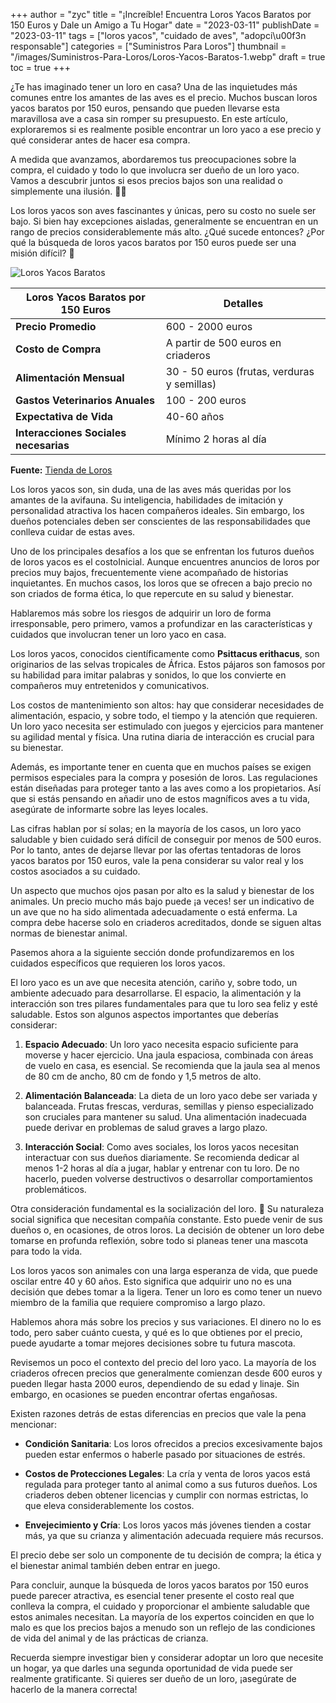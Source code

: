 +++
author = "zyc"
title = "¡Increíble! Encuentra Loros Yacos Baratos por 150 Euros y Dale un Amigo a Tu Hogar"
date = "2023-03-11"
publishDate = "2023-03-11"
tags = ["loros yacos", "cuidado de aves", "adopci\u00f3n responsable"]
categories = ["Suministros Para Loros"]
thumbnail = "/images/Suministros-Para-Loros/Loros-Yacos-Baratos-1.webp"
draft = true
toc = true
+++


¿Te has imaginado tener un loro en casa? Una de las inquietudes más comunes entre los amantes de las aves es el precio. Muchos buscan loros yacos baratos por 150 euros, pensando que pueden llevarse esta maravillosa ave a casa sin romper su presupuesto. En este artículo, exploraremos si es realmente posible encontrar un loro yaco a ese precio y qué considerar antes de hacer esa compra. 

A medida que avanzamos, abordaremos tus preocupaciones sobre la compra, el cuidado y todo lo que involucra ser dueño de un loro yaco. Vamos a descubrir juntos si esos precios bajos son una realidad o simplemente una ilusión. 🦜✨

Los loros yacos son aves fascinantes y únicas, pero su costo no suele ser bajo. Si bien hay excepciones aisladas, generalmente se encuentran en un rango de precios considerablemente más alto. ¿Qué sucede entonces? ¿Por qué la búsqueda de loros yacos baratos por 150 euros puede ser una misión difícil? 🤔

![Loros Yacos Baratos](/images/Suministros-Para-Loros/Loros-Yacos-Baratos-1.webp)

| **Loros Yacos Baratos por 150 Euros** | **Detalles** |
|---------------------------------------|---------------|
| **Precio Promedio**                 | 600 - 2000 euros |
| **Costo de Compra**                 | A partir de 500 euros en criaderos |
| **Alimentación Mensual**            | 30 - 50 euros (frutas, verduras y semillas) |
| **Gastos Veterinarios Anuales**     | 100 - 200 euros |
| **Expectativa de Vida**              | 40-60 años |
| **Interacciones Sociales necesarias** | Mínimo 2 horas al día |

**Fuente:** [Tienda de Loros](https://www.tiendaloros.com/informacion-sobre-loros/precio-loro-yaco/)

Los loros yacos son, sin duda, una de las aves más queridas por los amantes de la avifauna. Su inteligencia, habilidades de imitación y personalidad atractiva los hacen compañeros ideales. Sin embargo, los dueños potenciales deben ser conscientes de las responsabilidades que conlleva cuidar de estas aves.

Uno de los principales desafíos a los que se enfrentan los futuros dueños de loros yacos es el costoInicial. Aunque encuentres anuncios de loros por precios muy bajos, frecuentemente viene acompañado de historias inquietantes. En muchos casos, los loros que se ofrecen a bajo precio no son criados de forma ética, lo que repercute en su salud y bienestar. 

Hablaremos más sobre los riesgos de adquirir un loro de forma irresponsable, pero primero, vamos a profundizar en las características y cuidados que involucran tener un loro yaco en casa.

Los loros yacos, conocidos científicamente como **Psittacus erithacus**, son originarios de las selvas tropicales de África. Estos pájaros son famosos por su habilidad para imitar palabras y sonidos, lo que los convierte en compañeros muy entretenidos y comunicativos. 

Los costos de mantenimiento son altos: hay que considerar necesidades de alimentación, espacio, y sobre todo, el tiempo y la atención que requieren. Un loro yaco necesita ser estimulado con juegos y ejercicios para mantener su agilidad mental y física. Una rutina diaria de interacción es crucial para su bienestar.

Además, es importante tener en cuenta que en muchos países se exigen permisos especiales para la compra y posesión de loros. Las regulaciones están diseñadas para proteger tanto a las aves como a los propietarios. Así que si estás pensando en añadir uno de estos magníficos aves a tu vida, asegúrate de informarte sobre las leyes locales.

Las cifras hablan por sí solas; en la mayoría de los casos, un loro yaco saludable y bien cuidado será difícil de conseguir por menos de 500 euros. Por lo tanto, antes de dejarse llevar por las ofertas tentadoras de loros yacos baratos por 150 euros, vale la pena considerar su valor real y los costos asociados a su cuidado.

Un aspecto que muchos ojos pasan por alto es la salud y bienestar de los animales. Un precio mucho más bajo puede ¡a veces! ser un indicativo de un ave que no ha sido alimentada adecuadamente o está enferma. La compra debe hacerse solo en criaderos acreditados, donde se siguen altas normas de bienestar animal.

Pasemos ahora a la siguiente sección donde profundizaremos en los cuidados específicos que requieren los loros yacos.

El loro yaco es un ave que necesita atención, cariño y, sobre todo, un ambiente adecuado para desarrollarse. El espacio, la alimentación y la interacción son tres pilares fundamentales para que tu loro sea feliz y esté saludable. Estos son algunos aspectos importantes que deberías considerar:

1. **Espacio Adecuado**: Un loro yaco necesita espacio suficiente para moverse y hacer ejercicio. Una jaula espaciosa, combinada con áreas de vuelo en casa, es esencial. Se recomienda que la jaula sea al menos de 80 cm de ancho, 80 cm de fondo y 1,5 metros de alto.

2. **Alimentación Balanceada**: La dieta de un loro yaco debe ser variada y balanceada. Frutas frescas, verduras, semillas y pienso especializado son cruciales para mantener su salud. Una alimentación inadecuada puede derivar en problemas de salud graves a largo plazo.

3. **Interacción Social**: Como aves sociales, los loros yacos necesitan interactuar con sus dueños diariamente. Se recomienda dedicar al menos 1-2 horas al día a jugar, hablar y entrenar con tu loro. De no hacerlo, pueden volverse destructivos o desarrollar comportamientos problemáticos.

Otra consideración fundamental es la socialización del loro. 🦜 Su naturaleza social significa que necesitan compañía constante. Esto puede venir de sus dueños o, en ocasiones, de otros loros. La decisión de obtener un loro debe tomarse en profunda reflexión, sobre todo si planeas tener una mascota para todo la vida.

Los loros yacos son animales con una larga esperanza de vida, que puede oscilar entre 40 y 60 años. Esto significa que adquirir uno no es una decisión que debes tomar a la ligera. Tener un loro es como tener un nuevo miembro de la familia que requiere compromiso a largo plazo.

Hablemos ahora más sobre los precios y sus variaciones. El dinero no lo es todo, pero saber cuánto cuesta, y qué es lo que obtienes por el precio, puede ayudarte a tomar mejores decisiones sobre tu futura mascota. 

Revisemos un poco el contexto del precio del loro yaco. La mayoría de los criaderos ofrecen precios que generalmente comienzan desde 600 euros y pueden llegar hasta 2000 euros, dependiendo de su edad y linaje. Sin embargo, en ocasiones se pueden encontrar ofertas engañosas. 

Existen razones detrás de estas diferencias en precios que vale la pena mencionar:

- **Condición Sanitaria**: Los loros ofrecidos a precios excesivamente bajos pueden estar enfermos o haberle pasado por situaciones de estrés.

- **Costos de Protecciones Legales**: La cría y venta de loros yacos está regulada para proteger tanto al animal como a sus futuros dueños. Los criaderos deben obtener licencias y cumplir con normas estrictas, lo que eleva considerablemente los costos.

- **Envejecimiento y Cría**: Los loros yacos más jóvenes tienden a costar más, ya que su crianza y alimentación adecuada requiere más recursos.

El precio debe ser solo un componente de tu decisión de compra; la ética y el bienestar animal también deben entrar en juego.

Para concluir, aunque la búsqueda de loros yacos baratos por 150 euros puede parecer atractiva, es esencial tener presente el costo real que conlleva la compra, el cuidado y proporcionar el ambiente saludable que estos animales necesitan. La mayoría de los expertos coinciden en que lo malo es que los precios bajos a menudo son un reflejo de las condiciones de vida del animal y de las prácticas de crianza.

Recuerda siempre investigar bien y considerar adoptar un loro que necesite un hogar, ya que darles una segunda oportunidad de vida puede ser realmente gratificante. Si quieres ser dueño de un loro, ¡asegúrate de hacerlo de la manera correcta!
